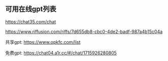 ## 可用在线gpt列表

https://chat35.com/chat

https://www.riffusion.com/riffs/7d655db8-cbc0-4de2-badf-987a4b15c04a

共享gpt:  https://www.opkfc.com/list

免费gpt:  https://chat04.a1r.cc/#/chat/1715926280805
